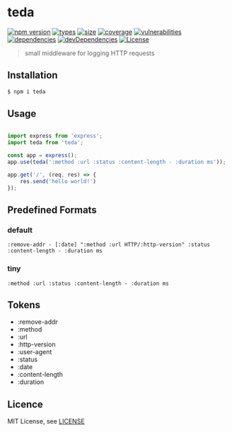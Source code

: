<h1 align="left">teda</h1>

[![npm version][npm-src]][npm-href]
[![types][types-src]][types-href]
[![size][size-src]][size-href]
[![coverage][coverage-src]][coverage-href]
[![vulnerabilities][vulnerabilities-src]][vulnerabilities-href]
[![dependencies][dep-src]][dep-href]
[![devDependencies][devDep-src]][devDep-href]
[![License][license-src]][license-href]

> small middleware for logging HTTP requests

## Installation
```bash
$ npm i teda
```

## Usage
```js

import express from 'express';
import teda from 'teda';

const app = express();
app.use(teda(':method :url :status :content-length - :duration ms'));

app.get('/', (req, res) => {
    res.send('hello world!')
});
```

## Predefined Formats
### default
```
:remove-addr - [:date] ":method :url HTTP/:http-version" :status :content-length - :duration ms
```

### tiny
```
:method :url :status :content-length - :duration ms
```

## Tokens
* :remove-addr
* :method
* :url
* :http-version
* :user-agent
* :status
* :date
* :content-length
* :duration


## Licence
MIT License, see [LICENSE](./LICENSE)

[npm-src]: https://badgen.net/npm/v/teda
[npm-href]: https://www.npmjs.com/package/teda
[size-src]: https://badgen.net/packagephobia/install/teda
[size-href]: https://packagephobia.com/result?p=teda
[types-src]: https://badgen.net/npm/types/teda
[types-href]: https://www.npmjs.com/package/teda
[coverage-src]: https://coveralls.io/repos/github/sovrin/teda/badge.svg?branch=master
[coverage-href]: https://coveralls.io/github/sovrin/teda?branch=master
[vulnerabilities-src]: https://snyk.io/test/github/sovrin/teda/badge.svg
[vulnerabilities-href]: https://snyk.io/test/github/sovrin/teda
[dep-src]: https://badgen.net/david/dep/sovrin/teda
[dep-href]: https://badgen.net/david/dep/sovrin/teda
[devDep-src]: https://badgen.net/david/dev/sovrin/teda
[devDep-href]: https://badgen.net/david/dev/sovrin/teda
[license-src]: https://badgen.net/github/license/sovrin/teda
[license-href]: LICENSE
